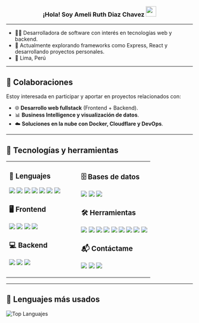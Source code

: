 <h3 align="center">¡Hola! Soy Ameli Ruth Diaz Chavez <img src="https://media.giphy.com/media/hvRJCLFzcasrR4ia7z/giphy.gif" width="28"></h3>

---

- 👩‍💻 Desarrolladora de software con interés en tecnologías web y backend.  
- 🌱 Actualmente explorando frameworks como Express, React y desarrollando proyectos personales.  
- 📍 Lima, Perú  

---
## 🤝 Colaboraciones
Estoy interesada en participar y aportar en proyectos relacionados con:  
- 🌐 **Desarrollo web fullstack** (Frontend + Backend).  
- 📊 **Business Intelligence y visualización de datos**.  
- ☁️ **Soluciones en la nube con Docker, Cloudflare y DevOps**.  
---

## 🧠 Tecnologías y herramientas

<table>
  <tr>
    <td valign="top" width="50%">

### 🔧 Lenguajes
<p>
  <img src="https://img.shields.io/badge/Java-%23ED8B00.svg?style=for-the-badge&logo=openjdk&logoColor=white"/>
  <img src="https://img.shields.io/badge/Python-%2314354C.svg?style=for-the-badge&logo=python&logoColor=white"/>
  <img src="https://img.shields.io/badge/C%23-239120.svg?style=for-the-badge&logo=c-sharp&logoColor=white"/>
  <img src="https://img.shields.io/badge/C++-%2300599C.svg?style=for-the-badge&logo=c%2B%2B&logoColor=white"/>
  <img src="https://img.shields.io/badge/C-%2300599C.svg?style=for-the-badge&logo=c&logoColor=white"/>
  <img src="https://img.shields.io/badge/JavaScript-%23323330.svg?style=for-the-badge&logo=javascript&logoColor=F7DF1E"/>
  <img src="https://img.shields.io/badge/TypeScript-%23007ACC.svg?style=for-the-badge&logo=typescript&logoColor=white"/>
</p>

### 🖥️ Frontend
<p>
  <img src="https://img.shields.io/badge/HTML5-%23E34F26.svg?style=for-the-badge&logo=html5&logoColor=white"/>
  <img src="https://img.shields.io/badge/CSS3-%231572B6.svg?style=for-the-badge&logo=css3&logoColor=white"/>
  <img src="https://img.shields.io/badge/Angular-DD0031?style=for-the-badge&logo=angular&logoColor=white"/>
  <img src="https://img.shields.io/badge/React-20232A?style=for-the-badge&logo=react&logoColor=61DAFB"/>
</p>

### 💻 Backend
<p>
  <img src="https://img.shields.io/badge/Express.js-%23000000.svg?style=for-the-badge&logo=express&logoColor=white"/>
  <img src="https://img.shields.io/badge/NestJS-E0234E?style=for-the-badge&logo=nestjs&logoColor=white"/>
  <img src="https://img.shields.io/badge/Spring_Boot-6DB33F.svg?style=for-the-badge&logo=spring-boot&logoColor=white"/>
</p>

</td>
<td valign="top" width="50%">

### 🗄️ Bases de datos
<p>
  <img src="https://img.shields.io/badge/MySQL-%2300f.svg?style=for-the-badge&logo=mysql&logoColor=white"/>
  <img src="https://img.shields.io/badge/SQL%20Server-CC2927?style=for-the-badge&logo=microsoft%20sql%20server&logoColor=white"/>
  <img src="https://img.shields.io/badge/PostgreSQL-316192?style=for-the-badge&logo=postgresql&logoColor=white"/>
</p>

### 🛠️ Herramientas
<p>
  <img src="https://img.shields.io/badge/Git-%23F05033.svg?style=for-the-badge&logo=git&logoColor=white"/>
  <img src="https://img.shields.io/badge/GitHub-%23121011.svg?style=for-the-badge&logo=github&logoColor=white"/>
  <img src="https://img.shields.io/badge/Power%20BI-F2C811?style=for-the-badge&logo=powerbi&logoColor=black"/>
  <img src="https://img.shields.io/badge/Figma-%23F24E1E.svg?style=for-the-badge&logo=figma&logoColor=white"/>
  <img src="https://img.shields.io/badge/CPanel-FF6C2C?style=for-the-badge&logo=cpanel&logoColor=white"/>
  <img src="https://img.shields.io/badge/Cloudflare-F38020?style=for-the-badge&logo=cloudflare&logoColor=white"/>
  <img src="https://img.shields.io/badge/Docker-2496ED?style=for-the-badge&logo=docker&logoColor=white"/>
  <img src="https://img.shields.io/badge/Rational%20Software%20Architect-%2300599C.svg?style=for-the-badge"/>
  <img src="https://img.shields.io/badge/VS%20Code-0078d7.svg?style=for-the-badge&logo=visual-studio-code&logoColor=white"/>
</p>

### 📬 Contáctame
<p>
  <a href="mailto:rudiazchavez1905@gmail.com"><img src="https://img.shields.io/badge/Gmail-D14836?style=for-the-badge&logo=gmail&logoColor=white"/></a>
  <a href="https://wa.me/51987752718"><img src="https://img.shields.io/badge/WhatsApp-25D366?style=for-the-badge&logo=whatsapp&logoColor=white"/></a>
  <a href="https://www.linkedin.com/in/amelidiazchavez/"><img src="https://img.shields.io/badge/LinkedIn-0A66C2?style=for-the-badge&logo=linkedin&logoColor=white"/></a>
</p>

</td>
</tr>
</table>

---

## 📌 Lenguajes más usados

![Top Languajes](https://github-readme-stats.vercel.app/api/top-langs/?username=amelidiaz19&layout=compact&theme=radical)

